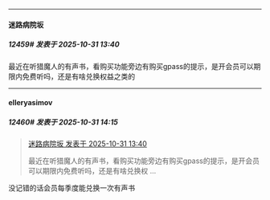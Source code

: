 ﻿
*****

####  迷路病院坂  
##### 12459#       发表于 2025-10-31 13:40

最近在听猎魔人的有声书，看购买功能旁边有购买gpass的提示，是开会员可以期限内免费听吗，还是有啥兑换权益之类的


*****

####  elleryasimov  
##### 12460#       发表于 2025-10-31 14:15

<blockquote><a href="httphttps://stage1st.com/2b/forum.php?mod=redirect&amp;goto=findpost&amp;pid=68654946&amp;ptid=1556697" target="_blank">迷路病院坂 发表于 2025-10-31 13:40</a>

最近在听猎魔人的有声书，看购买功能旁边有购买gpass的提示，是开会员可以期限内免费听吗，还是有啥兑换权 ...</blockquote>
没记错的话会员每季度能兑换一次有声书

